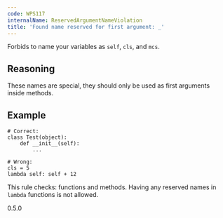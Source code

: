 ```yaml
---
code: WPS117
internalName: ReservedArgumentNameViolation
title: 'Found name reserved for first argument: _'
---
```


Forbids to name your variables as `self`, `cls`, and `mcs`.

## Reasoning
These names are special, they should only be used as first arguments
inside methods.

## Example

    # Correct:
    class Test(object):
        def __init__(self):
            ...
    
    # Wrong:
    cls = 5
    lambda self: self + 12

This rule checks: functions and methods. Having any reserved names in
`lambda` functions is not allowed.

<div class="versionadded">

0.5.0

</div>